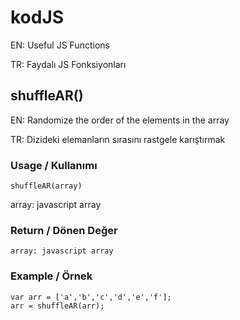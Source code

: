 # kodJS

EN: Useful JS Functions

TR: Faydalı JS Fonksiyonları

## shuffleAR()

EN: Randomize the order of the elements in the array

TR: Dizideki elemanların sırasını rastgele karıştırmak

### Usage / Kullanımı

```java-script
shuffleAR(array)
```
array: javascript array

### Return / Dönen Değer

```
array: javascript array
```

### Example / Örnek

```java-script
var arr = ['a','b','c','d','e','f'];
arr = shuffleAR(arr);
```

